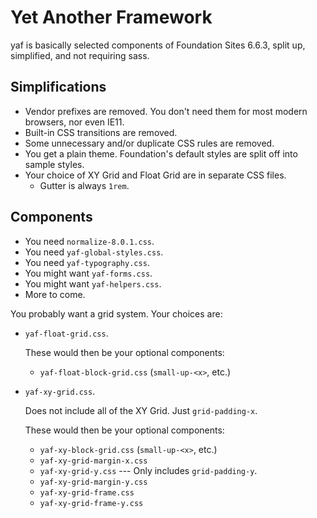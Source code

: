 # Yet Another Framework

yaf is basically selected components of Foundation Sites 6.6.3, split
up, simplified, and not requiring sass.

## Simplifications

-   Vendor prefixes are removed.  You don't need them for most modern browsers, nor even IE11.
-   Built-in CSS transitions are removed.
-   Some unnecessary and/or duplicate CSS rules are removed.
-   You get a plain theme.  Foundation's default styles are split off into sample styles.
-   Your choice of XY Grid and Float Grid are in separate CSS files.
    -   Gutter is always `1rem`.

## Components

-   You need `normalize-8.0.1.css`.
-   You need `yaf-global-styles.css`.
-   You need `yaf-typography.css`.
-   You might want `yaf-forms.css`.
-   You might want `yaf-helpers.css`.
-   More to come.

You probably want a grid system.  Your choices are:

-   `yaf-float-grid.css`.

    These would then be your optional components:
    -   `yaf-float-block-grid.css` (`small-up-<x>`, etc.)

-   `yaf-xy-grid.css`.

    Does not include all of the XY Grid.  Just `grid-padding-x`.

    These would then be your optional components:
    -   `yaf-xy-block-grid.css` (`small-up-<x>`, etc.)
    -   `yaf-xy-grid-margin-x.css`
    -   `yaf-xy-grid-y.css` --- Only includes `grid-padding-y`.
    -   `yaf-xy-grid-margin-y.css`
    -   `yaf-xy-grid-frame.css`
    -   `yaf-xy-grid-frame-y.css`
